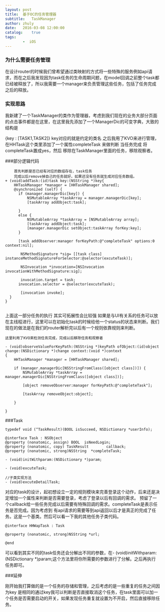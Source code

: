 ```yaml
---
layout: post
title:  基于OC的任务管理器
subtitle:   TaskManager
author: zhuly
date:   2016-03-08 12:00:00
catalog:    true
tags:
	    -  iOS
---
```

### 为什么需要任务管理

在设计router的时候我们曾希望通过类映射的方式将一些特殊的服务例如api请求，而在之后我发现因为task任务的生命周期问题，在model回调之前整个task都已经被释放了，所以我需要一个manager来负责管理这些任务，包括了任务完成之后的释放。

### 实现思路

我新建了一个TaskManager的类作为管理器，考虑到我们现在的业务大部分页面的点击事件都是在这里，在这里我先添加了一个ManagerDic的可变字典，大致的结构是 

{key : [TASK1,TASK2]}  key对应的就是约定的类名 
之后我用了KVO来进行管理，在HHTask这个类里添加了一个属性completeTask 来做判断 当任务完成 将completeTask置成yes，然后 移除在TaskManager里面的任务，移除观察者。

###部分逻辑代码

```
    首先判断是否已经有对应的数组存在，task任务
    完成以后remove掉自己的任务就好，如果还没有任务就生成对应任务数组。
+ (void)addTask:(id)task key:(NSString *)key{
    HHTaskManager *manager = [HHTaskManager shared];
    @synchronized (self) {
      if (manager.managerDic[key]) {
          NSMutableArray *taskArray = manager.managerDic[key];
          [taskArray addObject:task];
        
      }
      else {
          NSMutableArray *taskArray = [NSMutableArray array];
          [taskArray addObject:task];
          [manager.managerDic setObject:taskArray forKey:key];
      }
    
      [task addObserver:manager forKeyPath:@"completeTask" options:0 context:nil];
	
	   NSMethodSignature *sig= [[task class] instanceMethodSignatureForSelector:@selector(excuteTask)];

       NSInvocation *invocation=[NSInvocation invocationWithMethodSignature:sig];
    
       invocation.target = task;
      invocation.selector = @selector(excuteTask);
    
       [invocation invoke];
  }
}
    
```

   上面这一部分任务的执行 其实可拓展性会比较强 如果是与UI有关系的任务可以放在主线程进行，这里可以在初始化task的时候给他一个status的状态来判断。我们现在的做法是在我们的router解析完以后有一个规则依靠规则来判断。


```
这里利用了KVO来检测任务完成，完成以后移除任务和观察者

- (void)observeValueForKeyPath:(NSString *)keyPath ofObject:(id)object change:(NSDictionary *)change context:(void *)context
{
    HHTaskManager *manager = [HHTaskManager shared];
    
    if (manager.managerDic[NSStringFromClass([object class])]) {
        NSMutableArray *taskArray = manager.managerDic[NSStringFromClass([object class])];

        [object removeObserver:manager forKeyPath:@"completeTask"];

        [taskArray removeObject:object];

    }
    
}

```

###Task

```
typedef void (^TaskResult)(BOOL isSucceed, NSDictionary *userInfo);

@interface Task : NSObject
@property (nonatomic, assign) BOOL  isNeedLogin;
@property (nonatomic, copy) TaskResult        callback;
@property (nonatomic, strong)NSString  *completeTask;

- (void)initWithparam:(NSDictionary *)param;

- (void)excuteTask;

//子类实现方法
- (void)excuteDetailTask;
```

对应的task的设计，起初想设立一定的规则模块来完善登录这个动作，后来还是决定增加一个属性来判断是否需要登录，考虑了登录以后有回调的需求。 预留了一个callback给一些任务完成以后需要有特殊回调的需求。completeTask是表示任务是否完成。因为考虑到 有api请求的需要等到api返回以后才是真正的完成了任务。这是一个基类。然后可以看一下我的其他任务子类代码。

```
@interface HHWapTask : Task

@property (nonatomic, strong)NSString *url;

@end
```
可以看到其实不同的task任务还会分解出不同的参数，在- (void)initWithparam:(NSDictionary *)param;这个方法里将你所需要的参数进行了分解。之后再执行任务即可。

###延伸

刚开始我打算做的是一个任务的存储和管理，之后考虑的是一些重复的任务之间因为key 是相同的通过key我可以判断是否直接取消这个任务，在task里面可以加一个任务是否需要启动的开关，如果发现任务重复就设置为不开启，然后直接移除任务。